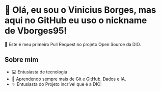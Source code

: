 # 🙌 Olá, eu sou o Vinicius Borges, mas aqui no GitHub eu uso o nickname de Vborges95! 

🚀 Este é meu primeiro Pull Request no projeto Open Source da DIO.

## Sobre mim
- 💻 Entusiasta de tecnologia 
- 🌱 Aprendendo sempre mais de Git e GitHub, Dados e IA. 
- ✨ Entusiasta do Projeto incrível que é a DIO!
